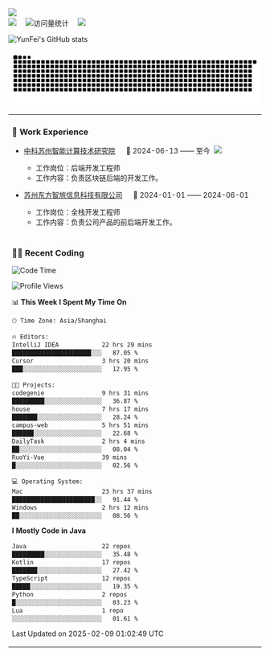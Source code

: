   <!-- dynamic typing effect 动态打字效果 -->
  <div>
    <a href="http://yunfei.plus">
      <img src="https://readme-typing-svg.demolab.com?font=Fira+Code&pause=1000&width=435&lines=console.log(%22Hello%2C%20World%22);祝您今天愉快!&center=true&size=27" />
    </a>
  </div>

  <div>
    <a href="http://yunfei.plus/"><img src="https://img.shields.io/badge/Website-博客-8c36db" /></a>&emsp;
    <!-- visitor -->
    <img src="https://komarev.com/ghpvc/?username=yunfeidog&label=Views&color=orange&style=flat" alt="访问量统计" />&emsp;
    <!-- wakatime -->    
    <a href="https://wakatime.com/@yunfeidog"><img src="https://wakatime.com/badge/user/42d0678c-368b-448b-9a77-5d21c5b55352.svg" /></a>
  </div>

![YunFei's GitHub stats](https://github-readme-stats.vercel.app/api?username=yunfeidog)

![snake](./dist/github-contribution-grid-snake.svg)


<table>

<tr><td>

### 🏢 Work Experience

<img align="right" width="88" src="https://cdn.jsdelivr.net/gh/yunfeidog/yunfeidog/assets/images/yuanze.png" />

- [中科苏州智能计算技术研究院](http://iict.ac.cn/sy) &emsp; 📌 2024-06-13 —— 至今

    - 工作岗位：后端开发工程师
    - 工作内容：负责区块链后端的开发工作。

- [苏州东方智旅信息科技有限公司](http://www.leyoobao.com/) &emsp; 📌 2024-01-01 —— 2024-06-01

    - 工作岗位：全栈开发工程师
    - 工作内容：负责公司产品的前后端开发工作。

</td></tr>

<tr><td>

### 👩‍💻 Recent Coding

<!--START_SECTION:waka-->
![Code Time](http://img.shields.io/badge/Code%20Time-2%2C409%20hrs%2028%20mins-blue)

![Profile Views](http://img.shields.io/badge/Profile%20Views-0-blue)

📊 **This Week I Spent My Time On** 

```text
🕑︎ Time Zone: Asia/Shanghai

🔥 Editors: 
IntelliJ IDEA            22 hrs 29 mins      ██████████████████████░░░   87.05 % 
Cursor                   3 hrs 20 mins       ███░░░░░░░░░░░░░░░░░░░░░░   12.95 % 

🐱‍💻 Projects: 
codegenie                9 hrs 31 mins       █████████░░░░░░░░░░░░░░░░   36.87 % 
house                    7 hrs 17 mins       ███████░░░░░░░░░░░░░░░░░░   28.24 % 
campus-web               5 hrs 51 mins       ██████░░░░░░░░░░░░░░░░░░░   22.68 % 
DailyTask                2 hrs 4 mins        ██░░░░░░░░░░░░░░░░░░░░░░░   08.04 % 
RuoYi-Vue                39 mins             █░░░░░░░░░░░░░░░░░░░░░░░░   02.56 % 

💻 Operating System: 
Mac                      23 hrs 37 mins      ███████████████████████░░   91.44 % 
Windows                  2 hrs 12 mins       ██░░░░░░░░░░░░░░░░░░░░░░░   08.56 % 
```

**I Mostly Code in Java** 

```text
Java                     22 repos            █████████░░░░░░░░░░░░░░░░   35.48 % 
Kotlin                   17 repos            ███████░░░░░░░░░░░░░░░░░░   27.42 % 
TypeScript               12 repos            █████░░░░░░░░░░░░░░░░░░░░   19.35 % 
Python                   2 repos             █░░░░░░░░░░░░░░░░░░░░░░░░   03.23 % 
Lua                      1 repo              ░░░░░░░░░░░░░░░░░░░░░░░░░   01.61 % 
```




 Last Updated on 2025-02-09 01:02:49 UTC
<!--END_SECTION:waka-->

</td></tr>
<table>
